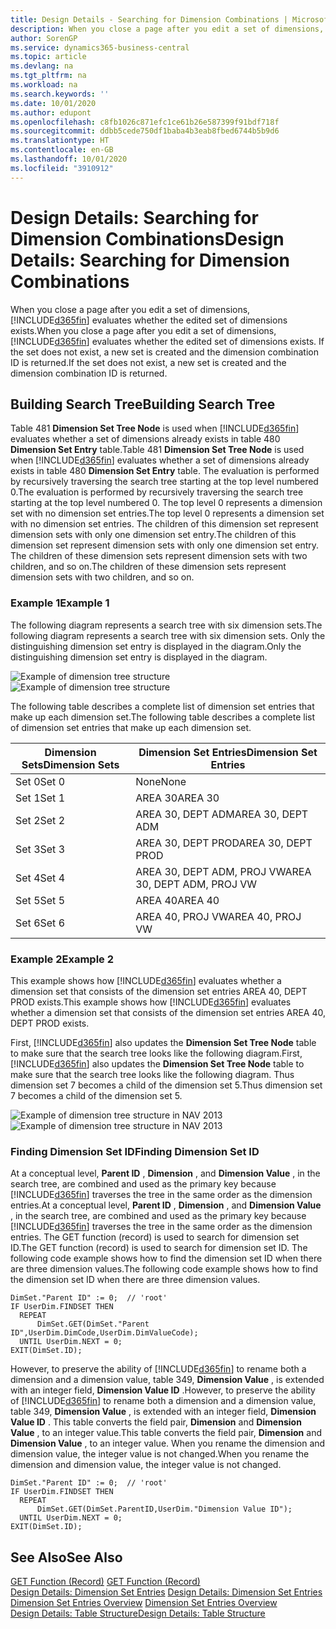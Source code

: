 ```yaml
---
title: Design Details - Searching for Dimension Combinations | Microsoft Docs
description: When you close a page after you edit a set of dimensions, Business Central evaluates whether the edited set of dimensions exists. If the set does not exist, a new set is created and the dimension combination ID is returned.
author: SorenGP
ms.service: dynamics365-business-central
ms.topic: article
ms.devlang: na
ms.tgt_pltfrm: na
ms.workload: na
ms.search.keywords: ''
ms.date: 10/01/2020
ms.author: edupont
ms.openlocfilehash: c8fb1026c871efc1ce61b26e587399f91bdf718f
ms.sourcegitcommit: ddbb5cede750df1baba4b3eab8fbed6744b5b9d6
ms.translationtype: HT
ms.contentlocale: en-GB
ms.lasthandoff: 10/01/2020
ms.locfileid: "3910912"
---
```

# <a name="design-details-searching-for-dimension-combinations"></a><span data-ttu-id="e5a55-104">Design Details: Searching for Dimension Combinations</span><span class="sxs-lookup"><span data-stu-id="e5a55-104">Design Details: Searching for Dimension Combinations</span></span>
<span data-ttu-id="e5a55-105">When you close a page after you edit a set of dimensions, [!INCLUDE[d365fin](includes/d365fin_md.md)] evaluates whether the edited set of dimensions exists.</span><span class="sxs-lookup"><span data-stu-id="e5a55-105">When you close a page after you edit a set of dimensions, [!INCLUDE[d365fin](includes/d365fin_md.md)] evaluates whether the edited set of dimensions exists.</span></span> <span data-ttu-id="e5a55-106">If the set does not exist, a new set is created and the dimension combination ID is returned.</span><span class="sxs-lookup"><span data-stu-id="e5a55-106">If the set does not exist, a new set is created and the dimension combination ID is returned.</span></span>  

## <a name="building-search-tree"></a><span data-ttu-id="e5a55-107">Building Search Tree</span><span class="sxs-lookup"><span data-stu-id="e5a55-107">Building Search Tree</span></span>  
 <span data-ttu-id="e5a55-108">Table 481 **Dimension Set Tree Node** is used when [!INCLUDE[d365fin](includes/d365fin_md.md)] evaluates whether a set of dimensions already exists in table 480 **Dimension Set Entry** table.</span><span class="sxs-lookup"><span data-stu-id="e5a55-108">Table 481 **Dimension Set Tree Node** is used when [!INCLUDE[d365fin](includes/d365fin_md.md)] evaluates whether a set of dimensions already exists in table 480 **Dimension Set Entry** table.</span></span> <span data-ttu-id="e5a55-109">The evaluation is performed by recursively traversing the search tree starting at the top level numbered 0.</span><span class="sxs-lookup"><span data-stu-id="e5a55-109">The evaluation is performed by recursively traversing the search tree starting at the top level numbered 0.</span></span> <span data-ttu-id="e5a55-110">The top level 0 represents a dimension set with no dimension set entries.</span><span class="sxs-lookup"><span data-stu-id="e5a55-110">The top level 0 represents a dimension set with no dimension set entries.</span></span> <span data-ttu-id="e5a55-111">The children of this dimension set represent dimension sets with only one dimension set entry.</span><span class="sxs-lookup"><span data-stu-id="e5a55-111">The children of this dimension set represent dimension sets with only one dimension set entry.</span></span> <span data-ttu-id="e5a55-112">The children of these dimension sets represent dimension sets with two children, and so on.</span><span class="sxs-lookup"><span data-stu-id="e5a55-112">The children of these dimension sets represent dimension sets with two children, and so on.</span></span>  

### <a name="example-1"></a><span data-ttu-id="e5a55-113">Example 1</span><span class="sxs-lookup"><span data-stu-id="e5a55-113">Example 1</span></span>  
 <span data-ttu-id="e5a55-114">The following diagram represents a search tree with six dimension sets.</span><span class="sxs-lookup"><span data-stu-id="e5a55-114">The following diagram represents a search tree with six dimension sets.</span></span> <span data-ttu-id="e5a55-115">Only the distinguishing dimension set entry is displayed in the diagram.</span><span class="sxs-lookup"><span data-stu-id="e5a55-115">Only the distinguishing dimension set entry is displayed in the diagram.</span></span>  

 <span data-ttu-id="e5a55-116">![Example of dimension tree structure](media/nav2013_dimension_tree.png "Example of dimension tree structure")</span><span class="sxs-lookup"><span data-stu-id="e5a55-116">![Example of dimension tree structure](media/nav2013_dimension_tree.png "Example of dimension tree structure")</span></span>  

 <span data-ttu-id="e5a55-117">The following table describes a complete list of dimension set entries that make up each dimension set.</span><span class="sxs-lookup"><span data-stu-id="e5a55-117">The following table describes a complete list of dimension set entries that make up each dimension set.</span></span>  

|<span data-ttu-id="e5a55-118">Dimension Sets</span><span class="sxs-lookup"><span data-stu-id="e5a55-118">Dimension Sets</span></span>|<span data-ttu-id="e5a55-119">Dimension Set Entries</span><span class="sxs-lookup"><span data-stu-id="e5a55-119">Dimension Set Entries</span></span>|  
|--------------------|---------------------------|  
|<span data-ttu-id="e5a55-120">Set 0</span><span class="sxs-lookup"><span data-stu-id="e5a55-120">Set 0</span></span>|<span data-ttu-id="e5a55-121">None</span><span class="sxs-lookup"><span data-stu-id="e5a55-121">None</span></span>|  
|<span data-ttu-id="e5a55-122">Set 1</span><span class="sxs-lookup"><span data-stu-id="e5a55-122">Set 1</span></span>|<span data-ttu-id="e5a55-123">AREA 30</span><span class="sxs-lookup"><span data-stu-id="e5a55-123">AREA 30</span></span>|  
|<span data-ttu-id="e5a55-124">Set 2</span><span class="sxs-lookup"><span data-stu-id="e5a55-124">Set 2</span></span>|<span data-ttu-id="e5a55-125">AREA 30, DEPT ADM</span><span class="sxs-lookup"><span data-stu-id="e5a55-125">AREA 30, DEPT ADM</span></span>|  
|<span data-ttu-id="e5a55-126">Set 3</span><span class="sxs-lookup"><span data-stu-id="e5a55-126">Set 3</span></span>|<span data-ttu-id="e5a55-127">AREA 30, DEPT PROD</span><span class="sxs-lookup"><span data-stu-id="e5a55-127">AREA 30, DEPT PROD</span></span>|  
|<span data-ttu-id="e5a55-128">Set 4</span><span class="sxs-lookup"><span data-stu-id="e5a55-128">Set 4</span></span>|<span data-ttu-id="e5a55-129">AREA 30, DEPT ADM, PROJ VW</span><span class="sxs-lookup"><span data-stu-id="e5a55-129">AREA 30, DEPT ADM, PROJ VW</span></span>|  
|<span data-ttu-id="e5a55-130">Set 5</span><span class="sxs-lookup"><span data-stu-id="e5a55-130">Set 5</span></span>|<span data-ttu-id="e5a55-131">AREA 40</span><span class="sxs-lookup"><span data-stu-id="e5a55-131">AREA 40</span></span>|  
|<span data-ttu-id="e5a55-132">Set 6</span><span class="sxs-lookup"><span data-stu-id="e5a55-132">Set 6</span></span>|<span data-ttu-id="e5a55-133">AREA 40, PROJ VW</span><span class="sxs-lookup"><span data-stu-id="e5a55-133">AREA 40, PROJ VW</span></span>|  

### <a name="example-2"></a><span data-ttu-id="e5a55-134">Example 2</span><span class="sxs-lookup"><span data-stu-id="e5a55-134">Example 2</span></span>  
 <span data-ttu-id="e5a55-135">This example shows how [!INCLUDE[d365fin](includes/d365fin_md.md)] evaluates whether a dimension set that consists of the dimension set entries AREA 40, DEPT PROD exists.</span><span class="sxs-lookup"><span data-stu-id="e5a55-135">This example shows how [!INCLUDE[d365fin](includes/d365fin_md.md)] evaluates whether a dimension set that consists of the dimension set entries AREA 40, DEPT PROD exists.</span></span>  

 <span data-ttu-id="e5a55-136">First, [!INCLUDE[d365fin](includes/d365fin_md.md)] also updates the **Dimension Set Tree Node** table to make sure that the search tree looks like the following diagram.</span><span class="sxs-lookup"><span data-stu-id="e5a55-136">First, [!INCLUDE[d365fin](includes/d365fin_md.md)] also updates the **Dimension Set Tree Node** table to make sure that the search tree looks like the following diagram.</span></span> <span data-ttu-id="e5a55-137">Thus dimension set 7 becomes a child of the dimension set 5.</span><span class="sxs-lookup"><span data-stu-id="e5a55-137">Thus dimension set 7 becomes a child of the dimension set 5.</span></span>  

 <span data-ttu-id="e5a55-138">![Example of dimension tree structure in NAV 2013](media/nav2013_dimension_tree_example2.png "Example of dimension tree structure in NAV 2013")</span><span class="sxs-lookup"><span data-stu-id="e5a55-138">![Example of dimension tree structure in NAV 2013](media/nav2013_dimension_tree_example2.png "Example of dimension tree structure in NAV 2013")</span></span>  

### <a name="finding-dimension-set-id"></a><span data-ttu-id="e5a55-139">Finding Dimension Set ID</span><span class="sxs-lookup"><span data-stu-id="e5a55-139">Finding Dimension Set ID</span></span>  
 <span data-ttu-id="e5a55-140">At a conceptual level, **Parent ID** , **Dimension** , and **Dimension Value** , in the search tree, are combined and used as the primary key because [!INCLUDE[d365fin](includes/d365fin_md.md)] traverses the tree in the same order as the dimension entries.</span><span class="sxs-lookup"><span data-stu-id="e5a55-140">At a conceptual level, **Parent ID** , **Dimension** , and **Dimension Value** , in the search tree, are combined and used as the primary key because [!INCLUDE[d365fin](includes/d365fin_md.md)] traverses the tree in the same order as the dimension entries.</span></span> <span data-ttu-id="e5a55-141">The GET function (record) is used to search for dimension set ID.</span><span class="sxs-lookup"><span data-stu-id="e5a55-141">The GET function (record) is used to search for dimension set ID.</span></span> <span data-ttu-id="e5a55-142">The following code example shows how to find the dimension set ID when there are three dimension values.</span><span class="sxs-lookup"><span data-stu-id="e5a55-142">The following code example shows how to find the dimension set ID when there are three dimension values.</span></span>  

```  
DimSet."Parent ID" := 0;  // 'root'  
IF UserDim.FINDSET THEN  
  REPEAT  
      DimSet.GET(DimSet."Parent ID",UserDim.DimCode,UserDim.DimValueCode);  
  UNTIL UserDim.NEXT = 0;  
EXIT(DimSet.ID);  

```  

<span data-ttu-id="e5a55-143">However, to preserve the ability of [!INCLUDE[d365fin](includes/d365fin_md.md)] to rename both a dimension and a dimension value, table 349, **Dimension Value** , is extended with an integer field, **Dimension Value ID** .</span><span class="sxs-lookup"><span data-stu-id="e5a55-143">However, to preserve the ability of [!INCLUDE[d365fin](includes/d365fin_md.md)] to rename both a dimension and a dimension value, table 349, **Dimension Value** , is extended with an integer field, **Dimension Value ID** .</span></span> <span data-ttu-id="e5a55-144">This table converts the field pair, **Dimension** and **Dimension Value** , to an integer value.</span><span class="sxs-lookup"><span data-stu-id="e5a55-144">This table converts the field pair, **Dimension** and **Dimension Value** , to an integer value.</span></span> <span data-ttu-id="e5a55-145">When you rename the dimension and dimension value, the integer value is not changed.</span><span class="sxs-lookup"><span data-stu-id="e5a55-145">When you rename the dimension and dimension value, the integer value is not changed.</span></span>  

```  
DimSet."Parent ID" := 0;  // 'root'  
IF UserDim.FINDSET THEN  
  REPEAT  
      DimSet.GET(DimSet.ParentID,UserDim."Dimension Value ID");  
  UNTIL UserDim.NEXT = 0;  
EXIT(DimSet.ID);  

```  

## <a name="see-also"></a><span data-ttu-id="e5a55-146">See Also</span><span class="sxs-lookup"><span data-stu-id="e5a55-146">See Also</span></span>  
 <span data-ttu-id="e5a55-147">[GET Function (Record)](/dynamics-nav/GET-Function--Record-)  </span><span class="sxs-lookup"><span data-stu-id="e5a55-147">[GET Function (Record)](/dynamics-nav/GET-Function--Record-)  </span></span>  
 <span data-ttu-id="e5a55-148">[Design Details: Dimension Set Entries](design-details-dimension-set-entries.md) </span><span class="sxs-lookup"><span data-stu-id="e5a55-148">[Design Details: Dimension Set Entries](design-details-dimension-set-entries.md) </span></span>  
 <span data-ttu-id="e5a55-149">[Dimension Set Entries Overview](design-details-dimension-set-entries-overview.md) </span><span class="sxs-lookup"><span data-stu-id="e5a55-149">[Dimension Set Entries Overview](design-details-dimension-set-entries-overview.md) </span></span>  
 [<span data-ttu-id="e5a55-150">Design Details: Table Structure</span><span class="sxs-lookup"><span data-stu-id="e5a55-150">Design Details: Table Structure</span></span>](design-details-table-structure.md)   
 
